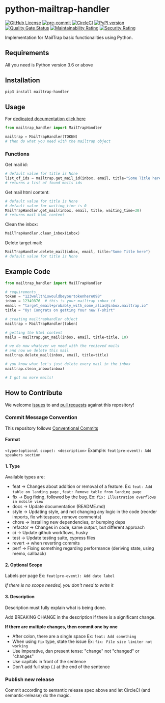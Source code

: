 # python-mailtrap-handler
[![GitHub License](https://img.shields.io/badge/license-MIT-lightgrey.svg)](https://github.com/trustedshops-public/mailtrap-handler/blob/main/LICENSE)
[![pre-commit](https://img.shields.io/badge/%E2%9A%93%20%20pre--commit-enabled-success)](https://pre-commit.com/)
[![CircleCI](https://circleci.com/gh/trustedshops-public/python-mailtrap-handler/tree/main.svg?style=shield)](https://circleci.com/gh/trustedshops-public/mailtrap-handler/tree/main)
[![PyPI version](https://badge.fury.io/py/mailtrap-handler.svg)](https://pypi.org/project/mailtrap-handler)
[![Quality Gate Status](https://sonarcloud.io/api/project_badges/measure?project=trustedshops-public_python-mailtrap-handler&metric=alert_status)](https://sonarcloud.io/summary/new_code?id=trustedshops-public_python-mailtrap-handler)
[![Maintainability Rating](https://sonarcloud.io/api/project_badges/measure?project=trustedshops-public_python-mailtrap-handler&metric=sqale_rating)](https://sonarcloud.io/summary/new_code?id=trustedshops-public_python-mailtrap-handler)
[![Security Rating](https://sonarcloud.io/api/project_badges/measure?project=trustedshops-public_python-mailtrap-handler&metric=security_rating)](https://sonarcloud.io/summary/new_code?id=trustedshops-public_python-mailtrap-handler)

Implementation for MailTrap basic functionalities using Python.

## Requirements

All you need is Python version 3.6 or above

## Installation

```sh
pip3 install mailtrap-handler
```

## Usage

For [dedicated documentation click here](https://trustedshops-public.github.io/python-mailtrap-handler/mailtrap_handler)

```python
from mailtrap_handler import MailTrapHandler

mailtrap = MailTrapHandler(TOKEN)
# then do what you need with the mailtrap object
```

### Functions

Get mail id:

```python
# default value for title is None
list_of_ids = mailtrap.get_mail_id(inbox, email, title="Some Title here")
# returns a list of found mails ids
```

Get mail html content:

```python
# default value for title is None
# default value for waiting_time is 0
MailTrapHandler.get_mail(inbox, email, title, waiting_time=30)
# returns mail html content
```

Clean the inbox:

```python
MailTrapHandler.clean_inbox(inbox)
```

Delete target mail:

```python
MailTrapHandler.delete_mail(inbox, email, title="Some Title here")
# default value for title is None
```

## Example Code

```python
from mailtrap_handler import MailTrapHandler

# requirements
token = "123wellthiswouldbeyourtokenhere098"
inbox = 12349876  # this is your mailtrap inbox id
email = "target_email+probably_with_some_alias@inbox.mailtrap.io"
title = "Oy! Congrats on getting Your new T-shirt"

# creating mailtraphandler object
mailtrap = MailTrapHandler(token)

# getting the html content
mails = mailtrap.get_mail(inbox, email, title=title, 10)

# we do now whatever we need with the recieved mails
# and now we delete this mail
mailtrap.delete_mail(inbox, email, title=title)

# you know what let's just delete every mail in the inbox
mailtrap.clean_inbox(inbox)

# I got no more mails!
```

## How to Contribute

We welcome [issues](https://github.com/trustedshops-public/python-mailtrap-handler/issues) to
and [pull requests](https://github.com/trustedshops-public/python-mailtrap-handler/pulls) against this repository!

### Commit Message Convention

This repository follows [Conventional Commits](https://www.conventionalcommits.org/en/v1.0.0/)

#### Format

`<type>(optional scope): <description>`
Example: `feat(pre-event): Add speakers section`

#### 1. Type

Available types are:

- feat → Changes about addition or removal of a feature. Ex: `feat: Add table on landing page`
  , `feat: Remove table from landing page`
- fix → Bug fixing, followed by the bug. Ex: `fix: Illustration overflows in mobile view`
- docs → Update documentation (README.md)
- style → Updating style, and not changing any logic in the code (reorder imports, fix whitespace, remove comments)
- chore → Installing new dependencies, or bumping deps
- refactor → Changes in code, same output, but different approach
- ci → Update github workflows, husky
- test → Update testing suite, cypress files
- revert → when reverting commits
- perf → Fixing something regarding performance (deriving state, using memo, callback)

#### 2. Optional Scope

Labels per page Ex: `feat(pre-event): Add date label`

*If there is no scope needed, you don't need to write it*

#### 3. Description

Description must fully explain what is being done.

Add BREAKING CHANGE in the description if there is a significant change.

**If there are multiple changes, then commit one by one**

- After colon, there are a single space Ex: `feat: Add something`
- When using `fix` type, state the issue Ex: `fix: File size limiter not working`
- Use imperative, dan present tense: "change" not "changed" or "changes"
- Use capitals in front of the sentence
- Don't add full stop (.) at the end of the sentence

### Publish new release

Commit according to semantic release spec above and let CircleCI (and semantic-release) do the magic.
